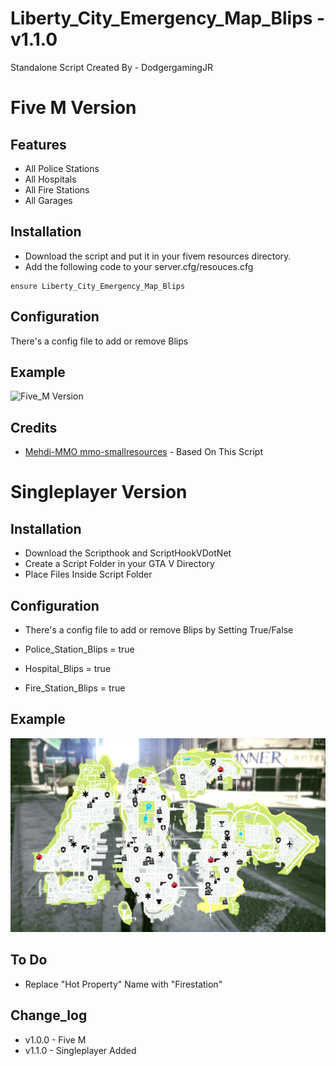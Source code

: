 # Liberty_City_Emergency_Map_Blips - v1.1.0
Standalone Script Created By - DodgergamingJR

# Five M Version 

## Features
* All Police Stations
* All Hospitals
* All Fire Stations
* All Garages


## Installation

- Download the script and put it in your fivem resources directory.
- Add the following code to your server.cfg/resouces.cfg

```
ensure Liberty_City_Emergency_Map_Blips
```

## Configuration

There's a config file to add or remove Blips

## Example
![Five_M Version](example/Five_M.png)

## Credits

* [Mehdi-MMO mmo-smallresources](https://github.com/Mehdi-MMO/mmo-smallresources) - Based On This Script


# Singleplayer Version 

## Installation

- Download the Scripthook and ScriptHookVDotNet
- Create a Script Folder in your GTA V Directory
- Place Files Inside Script Folder

## Configuration

- There's a config file to add or remove Blips by Setting True/False

- Police_Station_Blips = true
- Hospital_Blips = true
- Fire_Station_Blips = true

## Example
![Singleplayer Version](example/Singleplayer.png)

## To Do
- Replace "Hot Property" Name with "Firestation"

## Change_log
- v1.0.0 - Five M 
- v1.1.0 - Singleplayer Added